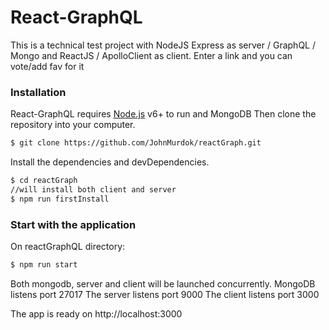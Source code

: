 # React-GraphQL

This is a technical test project with NodeJS Express as server / GraphQL / Mongo and ReactJS / ApolloClient as client.
Enter a link and you can vote/add fav for it 

### Installation

React-GraphQL requires [Node.js](https://nodejs.org/) v6+ to run and MongoDB
Then clone the repository into your computer.

```sh
$ git clone https://github.com/JohnMurdok/reactGraph.git
```
Install the dependencies and devDependencies.

```sh
$ cd reactGraph
//will install both client and server
$ npm run firstInstall 
```

### Start with the application

On reactGraphQL directory:

```sh
$ npm run start
```
Both mongodb, server and client will be launched concurrently.
MongoDB listens port 27017
The server listens port 9000
The client listens port 3000

The app is ready on http://localhost:3000
